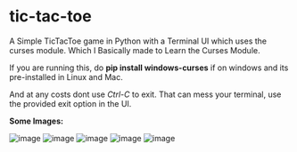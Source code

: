 # tic-tac-toe
A Simple TicTacToe game in Python with a Terminal UI which uses the curses module.
Which I Basically made to Learn the Curses Module.

If you are running this,
do **pip install windows-curses** if on windows
and its pre-installed in Linux and Mac.

And at any costs dont use *Ctrl-C* to exit.
That can mess your terminal, use the provided exit option in the UI.

**Some Images:**

![image](https://github.com/SKP627/Images/home_screen.jpg)
![image](https://github.com/SKP627/Images/play1.jpg)
![image](https://github.com/SKP627/Images/play2.jpg)
![image](https://github.com/SKP627/Images/play3.jpg.jpg)
![image](https://github.com/SKP627/Images/end_screen.jpg)
